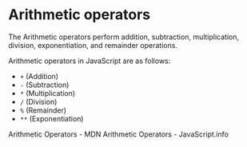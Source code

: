 # Arithmetic operators

The Arithmetic operators perform addition, subtraction, multiplication, division, exponentiation, and remainder operations.

Arithmetic operators in JavaScript are as follows:
- `+` (Addition)
- `-` (Subtraction)
- `*` (Multiplication)
- `/` (Division)
- `%` (Remainder)
- `**` (Exponentiation)

<BadgeLink colorScheme='yellow' badgeText='Read' href='https://developer.mozilla.org/en-US/docs/Web/JavaScript/Reference/Operators#arithmetic_operators'>Arithmetic Operators - MDN</BadgeLink>
<BadgeLink colorScheme='yellow' badgeText='Read' href='https://javascript.info/operators#maths'>Arithmetic Operators - JavaScript.info</BadgeLink>
